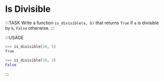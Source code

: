 # Is Divisible

:::TASK
Write a function `is_divisible(a, b)` that returns `True` if `a` is divisible by `b`, `False` otherwise.
:::

:::USAGE

```python
>>> is_divisible(10, 5)
True

>>> is_divisible(10, 3)
False
```

:::
